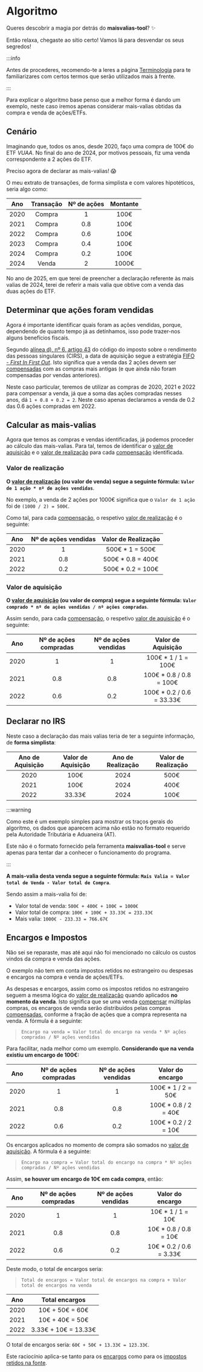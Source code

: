 # Algoritmo

Queres descobrir a magia por detrás do **maisvalias-tool**? ✨ 

Então relaxa, chegaste ao sítio certo! Vamos lá para desvendar os seus segredos!

:::info

Antes de procederes, recomendo-te a leres a página [Terminologia](./terminologia) para te familiarizares com certos termos que serão utilizados mais à frente.

:::

Para explicar o algoritmo base penso que a melhor forma é dando um exemplo, neste caso iremos apenas considerar mais-valias obtidas da compra e venda de ações/ETFs.

## Cenário

Imaginando que, todos os anos, desde 2020, faço uma compra de 100€ do ETF _VUAA_.
No final do ano de 2024, por motivos pessoais, fiz uma venda correspondente a 2 ações do ETF.

Preciso agora de declarar as mais-valias! 😱

O meu extrato de transações, de forma simplista e com valores hipotéticos, seria algo como:

| Ano | Transação | Nº de ações | Montante |
| :-: | :-: | :-: | :-: |
| 2020 | Compra | 1 | 100€ |
| 2021 | Compra | 0.8 | 100€ |
| 2022 | Compra | 0.6 | 100€ |
| 2023 | Compra | 0.4 | 100€ |
| 2024 | Compra | 0.2 | 100€ |
| 2024 | Venda | 2 | 1000€ |

No ano de 2025, em que terei de preencher a declaração referente às mais valias de 2024, terei de referir a mais valia que obtive com a venda das duas ações do ETF.

## Determinar que ações foram vendidas

Agora é importante identificar quais foram as ações vendidas, porque, dependendo de quanto tempo já as detínhamos, isso pode trazer-nos alguns benefícios fiscais.

Segundo [alínea d), nº 6, artigo 43](https://info.portaldasfinancas.gov.pt/pt/informacao_fiscal/codigos_tributarios/irs/Pages/irs47.aspx) do código do imposto sobre o rendimento das pessoas singulares (CIRS), a data de aquisição segue a estratégia [FIFO - _First In First Out_](./terminologia#-fifo-first-in-first-out). 
Isto significa que a venda das 2 ações devem ser [compensadas](./terminologia#-compensações) com as compras mais antigas (e que ainda não foram compensadas por vendas anteriores).

Neste caso particular, teremos de utilizar as compras de 2020, 2021 e 2022 para compensar a venda, já que a soma das ações compradas nesses anos, dá `1 + 0.8 + 0.2 = 2`. Neste caso apenas declaramos a venda de 0.2 das 0.6 ações compradas em 2022.

## Calcular as mais-valias

Agora que temos as compras e vendas identificadas, já podemos proceder ao cálculo das mais-valias.
Para tal, temos de identificar o [valor de aquisição](./terminologia#-valor-de-aquisição) e o [valor de realização](./terminologia#-valor-de-realização) para cada [compensação](./terminologia#-compensações) identificada.

### Valor de realização

**O [valor de realização](./terminologia#-valor-de-realização) (ou valor de venda) segue a seguinte fórmula: `Valor de 1 ação * nº de ações vendidas`**.

No exemplo, a venda de 2 ações por 1000€ significa que o `Valor de 1 ação` foi de `(1000 / 2) = 500€`.

Como tal, para cada [compensação](./terminologia#-compensações), o respetivo [valor de realização](./terminologia#-valor-de-realização) é o seguinte:

| Ano | Nº de ações vendidas | Valor de Realização
| :-: | :-:  | :-:  |
| 2020 | 1 | 500€ * 1 = 500€ |
| 2021 | 0.8 | 500€ * 0.8 = 400€  |
| 2022 | 0.2 | 500€ * 0.2 = 100€ |

### Valor de aquisição

**O [valor de aquisição](./terminologia#-valor-de-aquisição) (ou valor de compra) segue a seguinte fórmula: `Valor comprado * nº de ações vendidas / nº ações compradas`**.

Assim sendo, para cada [compensação](./terminologia#-compensações), o respetivo [valor de aquisição](./terminologia#-valor-de-aquisição) é o seguinte:

| Ano | Nº de ações compradas | Nº de ações vendidas | Valor de Aquisição
| :-: | :-:  | :-: | :-: |
| 2020 | 1 | 1 | 100€ * 1 / 1 = 100€ |
| 2021 | 0.8 |  0.8 | 100€ * 0.8 / 0.8 = 100€ |
| 2022 | 0.6 |  0.2 | 100€ * 0.2 / 0.6 = 33.33€ |

## Declarar no IRS

Neste caso a declaração das mais valias teria de ter a seguinte informação, de **forma simplista**:

| Ano de Aquisição | Valor de Aquisição | Ano de Realização | Valor de Realização |
| :-: | :-: | :-: | :-: |
| 2020 | 100€ | 2024 | 500€ |
| 2021 | 100€ | 2024 | 400€ |
| 2022 | 33.33€ | 2024 | 100€ |

:::warning

Como este é um exemplo simples para mostrar os traços gerais do algoritmo, os dados que aparecem acima não estão no formato requerido pela Autoridade Tributária e Aduaneira (AT). 

Este não é o formato fornecido pela ferramenta **maisvalias-tool** e serve apenas para tentar dar a conhecer o funcionamento do programa.

:::

**A mais-valia desta venda segue a seguinte fórmula: `Mais Valia = Valor total de Venda - Valor total de Compra`**.

Sendo assim a mais-valia foi de:
* Valor total de venda: `500€ + 400€ + 100€ = 1000€`
* Valor total de compra: `100€ + 100€ + 33.33€ = 233.33€`
* Mais valia: `1000€ - 233.33 = 766.67€`

## Encargos e Impostos

Não sei se reparaste, mas até aqui não foi mencionado no cálculo os custos vindos da compra e venda das ações.

O exemplo não tem em conta impostos retidos no estrangeiro ou despesas e encargos na compra e venda de ações/ETFs.

As despesas e encargos, assim como os impostos retidos no estrangeiro seguem a mesma lógica do [valor de realização](./terminologia#-valor-de-realização) quando aplicados **no momento da venda**. Isto significa que se uma venda [compensar](./terminologia#-compensações) múltiplas compras, os encargos de venda serão distribuídos pelas compras [compensadas](./terminologia#-compensações), conforme a fração de ações que a compra representa na venda.
A fórmula é a seguinte:

> `Encargo na venda = Valor total do encargo na venda * Nº ações compradas / Nº ações vendidas`

Para facilitar, nada melhor como um exemplo. **Considerando que na venda existiu um encargo de 100€:**

| Ano |  Nº de ações compradas | Nº de ações vendidas | Valor do encargo
| :-: |  :-:  | :-: | :-: |
| 2020 |  1 | 1 | 100€ * 1 / 2 = 50€ |
| 2021 |  0.8 |  0.8 | 100€ * 0.8 / 2 = 40€ |
| 2022 |  0.6 |  0.2 | 100€ * 0.2 / 2 = 10€ |

Os encargos aplicados no momento de compra são somados no [valor de aquisição](./terminologia#-valor-de-aquisição).
A fórmula é a seguinte:

> `Encargo na compra = Valor total do encargo na compra * Nº ações compradas / Nº ações vendidas`

Assim, **se houver um encargo de 10€ em cada compra**, então:

| Ano |  Nº de ações compradas | Nº de ações vendidas | Valor do encargo
| :-: |  :-:  | :-: | :-: |
| 2020 |  1 | 1 | 10€ * 1 / 1 = 10€ |
| 2021 |  0.8 |  0.8 | 10€ * 0.8 / 0.8 = 10€ |
| 2022 |  0.6 |  0.2 | 10€ * 0.2 / 0.6 = 3.33€ |

Deste modo, o total de encargos seria:

> `Total de encargos = Valor total de encargos na compra + Valor total de encargos na venda`

| Ano |  Total encargos
| :-: |  :-:  |
| 2020 |  10€ + 50€ = 60€ |
| 2021 |  10€ + 40€ = 50€ |
| 2022 |  3.33€ + 10€ = 13.33€ | 

O total de encargos seria: `60€ + 50€ + 13.33€ = 123.33€`.

Este raciocínio aplica-se tanto para os [encargos](./terminologia#-encargos) como para os [impostos retidos na fonte](./terminologia#%EF%B8%8F-impostos-retidos-na-fonte).